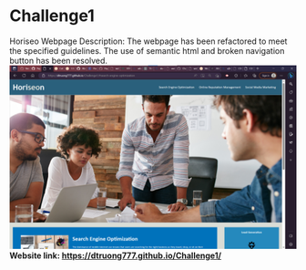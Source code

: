 # Challenge1 
Horiseo Webpage
Description: The webpage has been refactored to meet the specified guidelines. The use of semantic html and broken navigation button has been resolved.
<b>
![Alt text](/ScreenshotHW1.png)
<b>
Website link: https://dtruong777.github.io/Challenge1/